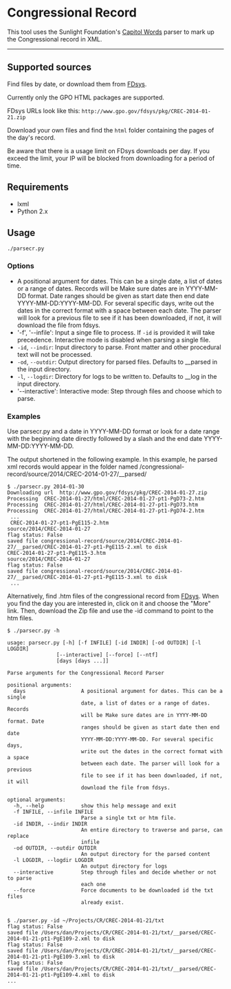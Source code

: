 # Congressional Record

This tool uses the Sunlight Foundation's [Capitol Words](https://github.com/sunlightlabs/Capitol-Words) parser to mark up the Congressional record in XML. 

---

## Supported sources

Find files by date, or download them from [FDsys](http://www.gpo.gov/fdsys/browse/collection.action?collectionCode=CREC). 

Currently only the GPO HTML packages are supported. 

FDsys URLs look like this: `http://www.gpo.gov/fdsys/pkg/CREC-2014-01-21.zip`

Download your own files and find the `html` folder containing the pages of the day's record.

Be aware that there is a usage limit on FDsys downloads per day. If you exceed the limit, your IP will be blocked from downloading for a period of time. 


## Requirements

- lxml
- Python 2.x

## Usage

`./parsecr.py`

### Options
- A positional argument for dates. This can be a single date, a list
  of dates or a range of dates. Records will be  Make sure dates are in
  YYYY-MM-DD format. Date ranges should be given as start date then end 
  date YYYY-MM-DD:YYYY-MM-DD. For several specific days, write out the 
  dates in the correct format with a space between each date.
  The parser will look for a previous file to see if it has been downloaded, 
  if not, it will download the file from fdsys.
- '-f', '--infile': Input a singe file to process. If `-id` is provided it will take precedence. Interactive mode is disabled when parsing a single file.
- `-id`, `--indir`: Input directory to parse. Front matter and other procedural text will not be processed.
- `-od`, `--outdir`: Output directory for parsed files. Defaults to __parsed in the input directory.
- `-l`, `--logdir`: Directory for logs to be written to. Defaults to __log in the input directory.
- '--interactive': Interactive mode: Step through files and choose which to parse.


### Examples

Use parsecr.py and a date in YYYY-MM-DD format or look for a date range with the beginning date directly followed by a slash and the end date YYYY-MM-DD:YYYY-MM-DD.

The output shortened in the following example. In this example, he parsed xml records would appear in the folder named /congressional-record/source/2014/CREC-2014-01-27/__parsed/

```
$ ./parsecr.py 2014-01-30 
Downloading url  http://www.gpo.gov/fdsys/pkg/CREC-2014-01-27.zip
Processing  CREC-2014-01-27/html/CREC-2014-01-27-pt1-PgD73-2.htm
Processing  CREC-2014-01-27/html/CREC-2014-01-27-pt1-PgD73.htm
Processing  CREC-2014-01-27/html/CREC-2014-01-27-pt1-PgD74-2.htm
 ...
 CREC-2014-01-27-pt1-PgE115-2.htm
source/2014/CREC-2014-01-27
flag status: False
saved file congressional-record/source/2014/CREC-2014-01-27/__parsed/CREC-2014-01-27-pt1-PgE115-2.xml to disk
CREC-2014-01-27-pt1-PgE115-3.htm
source/2014/CREC-2014-01-27
flag status: False
saved file congressional-record/source/2014/CREC-2014-01-27/__parsed/CREC-2014-01-27-pt1-PgE115-3.xml to disk
 ... 

```

Alternatively, find .htm files of the congressional record from [FDsys](http://www.gpo.gov/fdsys/browse/collection.action?collectionCode=CREC). When you find the day you are interested in, click on it and choose the "More" link. Then, download the Zip file and use the -id command to point to the htm files. 

```
$ ./parsecr.py -h

usage: parsecr.py [-h] [-f INFILE] [-id INDIR] [-od OUTDIR] [-l LOGDIR]
                [--interactive] [--force] [--ntf]
                [days [days ...]]

Parse arguments for the Congressional Record Parser

positional arguments:
  days                  A positional argument for dates. This can be a single
                        date, a list of dates or a range of dates. Records
                        will be Make sure dates are in YYYY-MM-DD format. Date
                        ranges should be given as start date then end date
                        YYYY-MM-DD:YYYY-MM-DD. For several specific days,
                        write out the dates in the correct format with a space
                        between each date. The parser will look for a previous
                        file to see if it has been downloaded, if not, it will
                        download the file from fdsys.

optional arguments:
  -h, --help            show this help message and exit
  -f INFILE, --infile INFILE
                        Parse a single txt or htm file.
  -id INDIR, --indir INDIR
                        An entire directory to traverse and parse, can replace
                        infile
  -od OUTDIR, --outdir OUTDIR
                        An output directory for the parsed content
  -l LOGDIR, --logdir LOGDIR
                        An output directory for logs
  --interactive         Step through files and decide whether or not to parse
                        each one
  --force               Force documents to be downloaded id the txt files
                        already exist.


$ ./parser.py -id ~/Projects/CR/CREC-2014-01-21/txt
flag status: False
saved file /Users/dan/Projects/CR/CREC-2014-01-21/txt/__parsed/CREC-2014-01-21-pt1-PgE109-2.xml to disk
flag status: False
saved file /Users/dan/Projects/CR/CREC-2014-01-21/txt/__parsed/CREC-2014-01-21-pt1-PgE109-3.xml to disk
flag status: False
saved file /Users/dan/Projects/CR/CREC-2014-01-21/txt/__parsed/CREC-2014-01-21-pt1-PgE109-4.xml to disk
...
```
